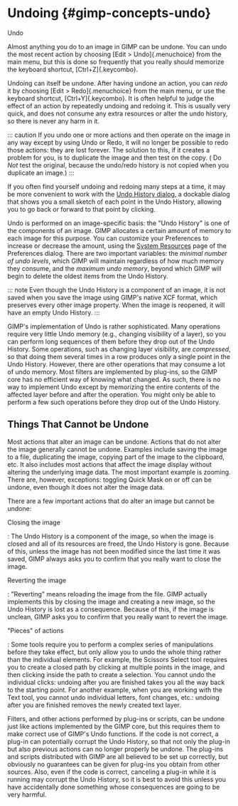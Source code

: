 # Undoing {#gimp-concepts-undo}

Undo

Almost anything you do to an image in GIMP can be undone. You can undo
the most recent action by choosing [Edit \> Undo]{.menuchoice} from the
main menu, but this is done so frequently that you really should
memorize the keyboard shortcut, [Ctrl+Z]{.keycombo}.

Undoing can itself be undone. After having undone an action, you can
*redo* it by choosing [Edit \> Redo]{.menuchoice} from the main menu, or
use the keyboard shortcut, [Ctrl+Y]{.keycombo}. It is often helpful to
judge the effect of an action by repeatedly undoing and redoing it. This
is usually very quick, and does not consume any extra resources or alter
the undo history, so there is never any harm in it.

::: caution
If you undo one or more actions and then operate on the image in any way
except by using Undo or Redo, it will no longer be possible to redo
those actions: they are lost forever. The solution to this, if it
creates a problem for you, is to duplicate the image and then test on
the copy. ( Do *Not* test the original, because the undo/redo history is
not copied when you duplicate an image.)
:::

If you often find yourself undoing and redoing many steps at a time, it
may be more convenient to work with the [Undo History
dialog](#gimp-undo-dialog), a dockable dialog that shows you a small
sketch of each point in the Undo History, allowing you to go back or
forward to that point by clicking.

Undo is performed on an image-specific basis: the \"Undo History\" is
one of the components of an image. GIMP allocates a certain amount of
memory to each image for this purpose. You can customize your
Preferences to increase or decrease the amount, using the [System
Resources](#gimp-prefs-system-resources) page of the Preferences dialog.
There are two important variables: the *minimal number of undo levels*,
which GIMP will maintain regardless of how much memory they consume, and
the *maximum undo memory*, beyond which GIMP will begin to delete the
oldest items from the Undo History.

::: note
Even though the Undo History is a component of an image, it is not saved
when you save the image using GIMP\'s native XCF format, which preserves
every other image property. When the image is reopened, it will have an
empty Undo History.
:::

GIMP\'s implementation of Undo is rather sophisticated. Many operations
require very little Undo memory (e.g., changing visibility of a layer),
so you can perform long sequences of them before they drop out of the
Undo History. Some operations, such as changing layer visibility, are
*compressed*, so that doing them several times in a row produces only a
single point in the Undo History. However, there are other operations
that may consume a lot of undo memory. Most filters are implemented by
plug-ins, so the GIMP core has no efficient way of knowing what changed.
As such, there is no way to implement Undo except by memorizing the
entire contents of the affected layer before and after the operation.
You might only be able to perform a few such operations before they drop
out of the Undo History.

## Things That Cannot be Undone

Most actions that alter an image can be undone. Actions that do not
alter the image generally cannot be undone. Examples include saving the
image to a file, duplicating the image, copying part of the image to the
clipboard, etc. It also includes most actions that affect the image
display without altering the underlying image data. The most important
example is zooming. There are, however, exceptions: toggling Quick Mask
on or off can be undone, even though it does not alter the image data.

There are a few important actions that do alter an image but cannot be
undone:

Closing the image

:   The Undo History is a component of the image, so when the image is
    closed and all of its resources are freed, the Undo History is gone.
    Because of this, unless the image has not been modified since the
    last time it was saved, GIMP always asks you to confirm that you
    really want to close the image.

Reverting the image

:   "Reverting" means reloading the image from the file. GIMP actually
    implements this by closing the image and creating a new image, so
    the Undo History is lost as a consequence. Because of this, if the
    image is unclean, GIMP asks you to confirm that you really want to
    revert the image.

"Pieces" of actions

:   Some tools require you to perform a complex series of manipulations
    before they take effect, but only allow you to undo the whole thing
    rather than the individual elements. For example, the Scissors
    Select tool requires you to create a closed path by clicking at
    multiple points in the image, and then clicking inside the path to
    create a selection. You cannot undo the individual clicks: undoing
    after you are finished takes you all the way back to the starting
    point. For another example, when you are working with the Text tool,
    you cannot undo individual letters, font changes, etc.: undoing
    after you are finished removes the newly created text layer.

Filters, and other actions performed by plug-ins or scripts, can be
undone just like actions implemented by the GIMP core, but this requires
them to make correct use of GIMP\'s Undo functions. If the code is not
correct, a plug-in can potentially corrupt the Undo History, so that not
only the plug-in but also previous actions can no longer properly be
undone. The plug-ins and scripts distributed with GIMP are all believed
to be set up correctly, but obviously no guarantees can be given for
plug-ins you obtain from other sources. Also, even if the code is
correct, canceling a plug-in while it is running may corrupt the Undo
History, so it is best to avoid this unless you have accidentally done
something whose consequences are going to be very harmful.
